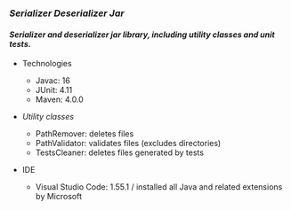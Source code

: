 ### _Serializer Deserializer Jar_

#### _Serializer and deserializer jar library, including utility classes and unit tests._

- Technologies
  - Javac: 16
  - JUnit: 4.11
  - Maven: 4.0.0

- _Utility classes_
  - PathRemover: deletes files
  - PathValidator: validates files (excludes directories)
  - TestsCleaner: deletes files generated by tests

- IDE
  - Visual Studio Code: 1.55.1 / installed all Java and related extensions by Microsoft
